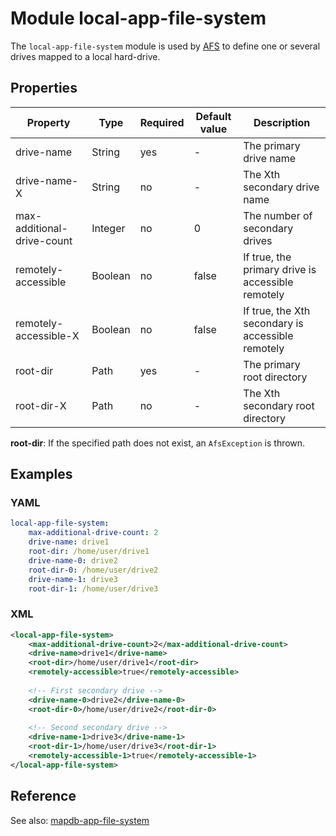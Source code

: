 # Module local-app-file-system

The `local-app-file-system` module is used by [AFS](../../architecture/afs/README.md) to define one or several drives
mapped to a local hard-drive.

## Properties

| Property | Type | Required | Default value | Description |
| -------- | ---- | -------- | ------------- | ----------- |
| drive-name | String | yes | - | The primary drive name |
| drive-name-X | String | no | - | The Xth secondary drive name |
| max-additional-drive-count | Integer | no | 0 | The number of secondary drives |
| remotely-accessible | Boolean | no | false | If true, the primary drive is accessible remotely |
| remotely-accessible-X | Boolean | no | false | If true, the Xth secondary is accessible remotely | 
| root-dir | Path | yes | - | The primary root directory |
| root-dir-X | Path | no | - | The Xth secondary root directory |

**root-dir**: If the specified path does not exist, an `AfsException` is thrown.

## Examples

### YAML
```yaml
local-app-file-system:
    max-additional-drive-count: 2
    drive-name: drive1
    root-dir: /home/user/drive1
    drive-name-0: drive2
    root-dir-0: /home/user/drive2
    drive-name-1: drive3
    root-dir-1: /home/user/drive3
```

### XML
```xml
<local-app-file-system>
    <max-additional-drive-count>2</max-additional-drive-count>
    <drive-name>drive1</drive-name>
    <root-dir>/home/user/drive1</root-dir>
    <remotely-accessible>true</remotely-accessible>
    
    <!-- First secondary drive -->
    <drive-name-0>drive2</drive-name-0>
    <root-dir-0>/home/user/drive2</root-dir-0>
    
    <!-- Second secondary drive -->
    <drive-name-1>drive3</drive-name-1>
    <root-dir-1>/home/user/drive3</root-dir-1>
    <remotely-accessible-1>true</remotely-accessible-1>
</local-app-file-system>
```

## Reference
See also:
[mapdb-app-file-system](mapdb-app-file-system.md)
